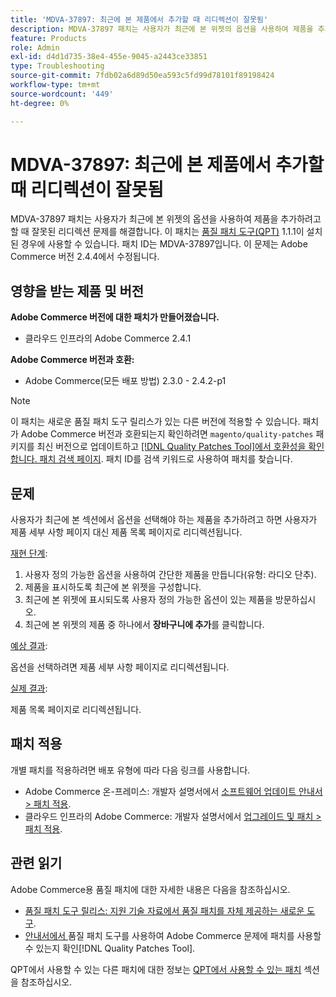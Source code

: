 ```yaml
---
title: 'MDVA-37897: 최근에 본 제품에서 추가할 때 리디렉션이 잘못됨'
description: MDVA-37897 패치는 사용자가 최근에 본 위젯의 옵션을 사용하여 제품을 추가하려고 할 때 잘못된 리디렉션 문제를 해결합니다. 이 패치는 [Quality Patches Tool (QPT)](https://experienceleague.adobe.com/ko/docs/commerce-operations/tools/quality-patches-tool/quality-patches-tool-to-self-serve-quality-patches) 1.1.1이 설치된 경우 사용할 수 있습니다. 패치 ID는 MDVA-37897입니다. 이 문제는 Adobe Commerce 버전 2.4.4에서 수정됩니다.
feature: Products
role: Admin
exl-id: d4d1d735-38e4-455e-9045-a2443ce33851
type: Troubleshooting
source-git-commit: 7fdb02a6d89d50ea593c5fd99d78101f89198424
workflow-type: tm+mt
source-wordcount: '449'
ht-degree: 0%

---
```


# MDVA-37897: 최근에 본 제품에서 추가할 때 리디렉션이 잘못됨

MDVA-37897 패치는 사용자가 최근에 본 위젯의 옵션을 사용하여 제품을 추가하려고 할 때 잘못된 리디렉션 문제를 해결합니다. 이 패치는 [품질 패치 도구(QPT)](https://experienceleague.adobe.com/ko/docs/commerce-operations/tools/quality-patches-tool/quality-patches-tool-to-self-serve-quality-patches) 1.1.1이 설치된 경우에 사용할 수 있습니다. 패치 ID는 MDVA-37897입니다. 이 문제는 Adobe Commerce 버전 2.4.4에서 수정됩니다.

## 영향을 받는 제품 및 버전

**Adobe Commerce 버전에 대한 패치가 만들어졌습니다.**

* 클라우드 인프라의 Adobe Commerce 2.4.1

**Adobe Commerce 버전과 호환:**

* Adobe Commerce(모든 배포 방법) 2.3.0 - 2.4.2-p1

>[!NOTE]
>
>이 패치는 새로운 품질 패치 도구 릴리스가 있는 다른 버전에 적용할 수 있습니다. 패치가 Adobe Commerce 버전과 호환되는지 확인하려면 `magento/quality-patches` 패키지를 최신 버전으로 업데이트하고 [[!DNL Quality Patches Tool]에서 호환성을 확인합니다. 패치 검색 페이지](https://experienceleague.adobe.com/ko/docs/commerce-operations/tools/quality-patches-tool/quality-patches-tool-to-self-serve-quality-patches). 패치 ID를 검색 키워드로 사용하여 패치를 찾습니다.

## 문제

사용자가 최근에 본 섹션에서 옵션을 선택해야 하는 제품을 추가하려고 하면 사용자가 제품 세부 사항 페이지 대신 제품 목록 페이지로 리디렉션됩니다.

<u>재현 단계</u>:

1. 사용자 정의 가능한 옵션을 사용하여 간단한 제품을 만듭니다(유형: 라디오 단추).
1. 제품을 표시하도록 최근에 본 위젯을 구성합니다.
1. 최근에 본 위젯에 표시되도록 사용자 정의 가능한 옵션이 있는 제품을 방문하십시오.
1. 최근에 본 위젯의 제품 중 하나에서 **장바구니에 추가**&#x200B;를 클릭합니다.

<u>예상 결과</u>:

옵션을 선택하려면 제품 세부 사항 페이지로 리디렉션됩니다.

<u>실제 결과</u>:

제품 목록 페이지로 리디렉션됩니다.

## 패치 적용

개별 패치를 적용하려면 배포 유형에 따라 다음 링크를 사용합니다.

* Adobe Commerce 온-프레미스: 개발자 설명서에서 [소프트웨어 업데이트 안내서 > 패치 적용](https://experienceleague.adobe.com/ko/docs/commerce-operations/tools/quality-patches-tool/usage).
* 클라우드 인프라의 Adobe Commerce: 개발자 설명서에서 [업그레이드 및 패치 > 패치 적용](https://experienceleague.adobe.com/ko/docs/commerce-cloud-service/user-guide/develop/upgrade/apply-patches).

## 관련 읽기

Adobe Commerce용 품질 패치에 대한 자세한 내용은 다음을 참조하십시오.

* [품질 패치 도구 릴리스: 지원 기술 자료에서 품질 패치를 자체 제공하는 새로운 도구](https://experienceleague.adobe.com/ko/docs/commerce-operations/tools/quality-patches-tool/quality-patches-tool-to-self-serve-quality-patches).
* [&#x200B; 안내서에서 &#x200B;](/help/tools/quality-patches-tool/patches-available-in-qpt/check-patch-for-magento-issue-with-magento-quality-patches.md)품질 패치 도구를 사용하여 Adobe Commerce 문제에 패치를 사용할 수 있는지 확인[!DNL Quality Patches Tool].

QPT에서 사용할 수 있는 다른 패치에 대한 정보는 [QPT에서 사용할 수 있는 패치](https://experienceleague.adobe.com/tools/commerce-quality-patches/index.html?lang=ko) 섹션을 참조하십시오.
